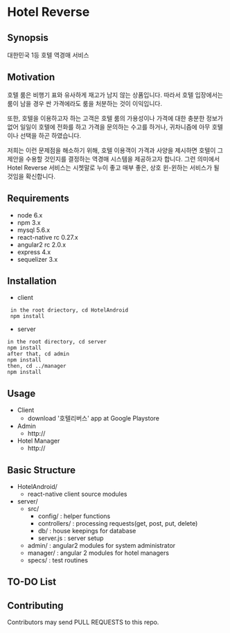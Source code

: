 # Hotel Reverse

## Synopsis

 대한민국 1등 호텔 역경매 서비스

## Motivation

 호텔 룸은 비행기 표와 유사하게 재고가 남지 않는 상품입니다. 따라서 호텔 입장에서는 룸이 남을 경우 싼 가격에라도 룸을 처분하는 것이 이익입니다.
 
 또한, 호텔을 이용하고자 하는 고객은 호텔 룸의 가용성이나 가격에 대한 충분한 정보가 없어 일일이 호텔에 전화를 하고 가격을 문의하는 수고를 하거나, 귀차니즘에 아무 호텔이나 선택을 하곤 하였습니다.
 
 저희는 이런 문제점을 해소하기 위해, 호텔 이용객이 가격과 사양을 제시하면 호텔이 그 제안을 수용할 것인지를 결정하는 역경매 시스템을 제공하고자 합니다. 그런 의미에서 Hotel Reverse 서비스는 시쳇말로 누이 좋고 매부 좋은, 상호 윈-윈하는 서비스가 될 것임을 확신합니다.

## Requirements

- node 6.x
- npm 3.x
- mysql 5.6.x
- react-native rc 0.27.x
- angular2 rc 2.0.x
- express 4.x
- sequelizer 3.x

## Installation

- client
```
 in the root driectory, cd HotelAndroid
 npm install
```
- server
```
in the root directory, cd server
npm install
after that, cd admin
npm install
then, cd ../manager
npm install
```

## Usage
 - Client
   * download '호텔리버스' app at Google Playstore
 - Admin
   * http://
 - Hotel Manager
   * http://
 

## Basic Structure

 - HotelAndroid/
   * react-native client source modules
 - server/
   * src/
     - config/ : helper functions
     - controllers/ : processing requests(get, post, put, delete)
     - db/ : house keepings for database
     - server.js : server setup
   * admin/ : angular2 modules for system administrator
   * manager/ : angular 2 modules for hotel managers
   * specs/ : test routines

## TO-DO List



## Contributing

Contributors may send PULL REQUESTS to this repo.
